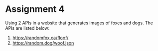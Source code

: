 # Assignment 4

Using 2 APIs in a website that generates images of foxes and dogs. The APIs are listed below:

1. https://randomfox.ca/floof/
2. https://random.dog/woof.json